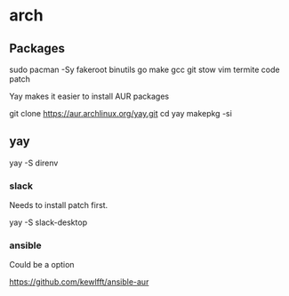 # arch

## Packages
sudo pacman -Sy fakeroot binutils go make gcc git stow vim termite code patch

Yay makes it easier to install AUR packages

git clone https://aur.archlinux.org/yay.git
cd yay
makepkg -si

## yay

yay -S direnv

### slack

Needs to install patch first.

yay -S slack-desktop

### ansible

Could be a option

https://github.com/kewlfft/ansible-aur
